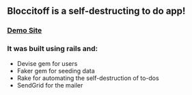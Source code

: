 ## Bloccitoff is a self-destructing to do app!

### [Demo Site](https://davidsbloccitoff.herokuapp.com/)

### It was built using rails and:</h5>

<ul>
  <li>Devise gem for users</li>
  <li>Faker gem for seeding data</li>
  <li>Rake for automating the self-destruction of to-dos</li>
  <li>SendGrid for the mailer</li>
</ul>
